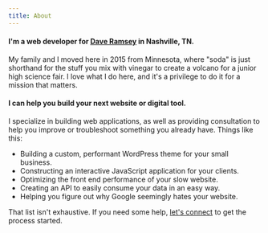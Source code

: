 ```yaml
---
title: About
---
```


#### I'm a web developer for [Dave Ramsey](https://www.daveramsey.com) in Nashville, TN.
My family and I moved here in 2015 from Minnesota, where "soda" is just shorthand for the stuff you mix with vinegar to create a volcano for a junior high science fair. I love what I do here, and it's a privilege to do it for a mission that matters. 

#### I can help you build your next website or digital tool.
I specialize in building web applications, as well as providing consultation to help you improve or troubleshoot something you already have. Things like this:

* Building a custom, performant WordPress theme for your small business. 
* Constructing an interactive JavaScript application for your clients.
* Optimizing the front end performance of your slow website.
* Creating an API to easily consume your data in an easy way.
* Helping you figure out why Google seemingly hates your website.

That list isn't exhaustive. If you need some help, [let's connect](/contact) to get the process started.
